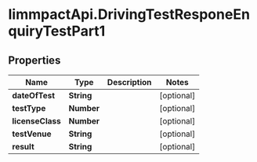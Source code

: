 # IimmpactApi.DrivingTestResponeEnquiryTestPart1

## Properties
Name | Type | Description | Notes
------------ | ------------- | ------------- | -------------
**dateOfTest** | **String** |  | [optional] 
**testType** | **Number** |  | [optional] 
**licenseClass** | **Number** |  | [optional] 
**testVenue** | **String** |  | [optional] 
**result** | **String** |  | [optional] 


